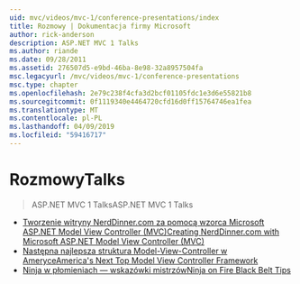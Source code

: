 ```yaml
---
uid: mvc/videos/mvc-1/conference-presentations/index
title: Rozmowy | Dokumentacja firmy Microsoft
author: rick-anderson
description: ASP.NET MVC 1 Talks
ms.author: riande
ms.date: 09/28/2011
ms.assetid: 276507d5-e9bd-46ba-8e98-32a8957504fa
msc.legacyurl: /mvc/videos/mvc-1/conference-presentations
msc.type: chapter
ms.openlocfilehash: 2e79c238f4cfa3d2bcf01105fdc1e3d6e55821b8
ms.sourcegitcommit: 0f1119340e4464720cfd16d0ff15764746ea1fea
ms.translationtype: MT
ms.contentlocale: pl-PL
ms.lasthandoff: 04/09/2019
ms.locfileid: "59416717"
---
```

# <a name="talks"></a><span data-ttu-id="2fdb6-103">Rozmowy</span><span class="sxs-lookup"><span data-stu-id="2fdb6-103">Talks</span></span>

> <span data-ttu-id="2fdb6-104">ASP.NET MVC 1 Talks</span><span class="sxs-lookup"><span data-stu-id="2fdb6-104">ASP.NET MVC 1 Talks</span></span>


- [<span data-ttu-id="2fdb6-105">Tworzenie witryny NerdDinner.com za pomocą wzorca Microsoft ASP.NET Model View Controller (MVC)</span><span class="sxs-lookup"><span data-stu-id="2fdb6-105">Creating NerdDinner.com with Microsoft ASP.NET Model View Controller (MVC)</span></span>](creating-nerddinnercom-with-microsoft-aspnet-model-view-controller-mvc.md)
- [<span data-ttu-id="2fdb6-106">Następna najlepsza struktura Model-View-Controller w Ameryce</span><span class="sxs-lookup"><span data-stu-id="2fdb6-106">America's Next Top Model View Controller Framework</span></span>](americas-next-top-model-view-controller-framework.md)
- [<span data-ttu-id="2fdb6-107">Ninja w płomieniach — wskazówki mistrzów</span><span class="sxs-lookup"><span data-stu-id="2fdb6-107">Ninja on Fire Black Belt Tips</span></span>](ninja-on-fire-black-belt-tips.md)
